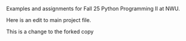 Examples and assignments for Fall 25 Python Programming II at NWU.

Here is an edit to main project file.

This is a change to the forked copy
